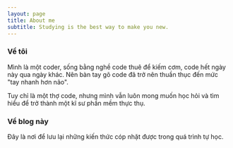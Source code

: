 ```yaml
---
layout: page
title: About me
subtitle: Studying is the best way to make you new.
---
```


### Về tôi

Mình là một coder, sống bằng nghề code thuê để kiếm cơm, code hết ngày này qua ngày khác. Nên bàn tay gõ code đã trở nên thuần thục đến mức "tay nhanh hơn não".


Tuy chỉ là một thợ code, nhưng mình vẫn luôn mong muốn học hỏi và tìm hiểu để trở thành một kĩ sư phần mềm thực thụ.

### Về blog này

Đây là nơi để lưu lại những kiến thức cóp nhặt được trong quá trình tự học.